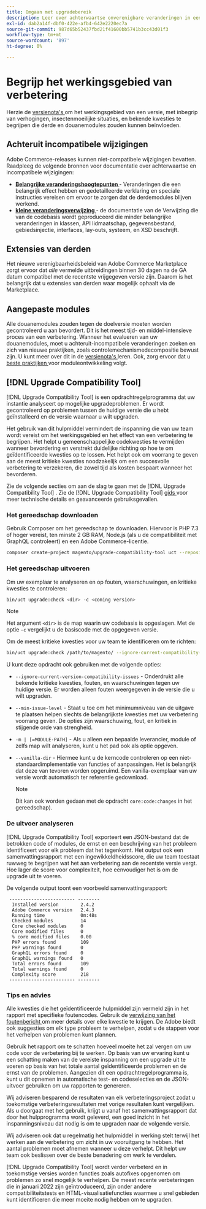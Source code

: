 ```yaml
---
title: Omgaan met upgradebereik
description: Leer over achterwaartse onverenigbare veranderingen in een versie die de douanemodules van Adobe Commerce of derdeuitbreidingen zou kunnen beïnvloeden.
exl-id: dab2a14f-dbf0-422e-afb4-642e2220ec7a
source-git-commit: 987d65b52437fbd21f41600bb5741b3cc43d01f3
workflow-type: tm+mt
source-wordcount: '897'
ht-degree: 0%

---
```


# Begrijp het werkingsgebied van verbetering

Herzie de [ versienota&#39;s ](https://experienceleague.adobe.com/en/docs/commerce-operations/release/notes/overview) om het werkingsgebied van een versie, met inbegrip van verhogingen, insectenmoeilijke situaties, en bekende kwesties te begrijpen die derde en douanemodules zouden kunnen beïnvloeden.

## Achteruit incompatibele wijzigingen

Adobe Commerce-releases kunnen niet-compatibele wijzigingen bevatten. Raadpleeg de volgende bronnen voor documentatie over achterwaartse en incompatibele wijzigingen:

- **[Belangrijke veranderingshoogtepunten ](https://developer.adobe.com/commerce/php/development/backward-incompatible-changes/highlights/)** - Veranderingen die een belangrijk effect hebben en gedetailleerde verklaring en speciale instructies vereisen om ervoor te zorgen dat de derdemodules blijven werkend.
- **[kleine veranderingsverwijzing ](https://developer.adobe.com/commerce/php/development/backward-incompatible-changes/reference/)** - de documentatie van de Verwijzing die van de codebasis wordt geproduceerd die minder belangrijke veranderingen in klassen, API lidmaatschap, gegevensbestand, gebiedsinjectie, interfaces, lay-outs, systeem, en XSD beschrijft.

## Extensies van derden

Het nieuwe verenigbaarheidsbeleid van Adobe Commerce Marketplace zorgt ervoor dat _alle_ vermelde uitbreidingen binnen 30 dagen na de GA datum compatibel met de recentste vrijgegeven versie zijn. Daarom is het belangrijk dat u extensies van derden waar mogelijk ophaalt via de Marketplace.

## Aangepaste modules

Alle douanemodules zouden tegen de doelversie moeten worden gecontroleerd u aan bevordert. Dit is het meest tijd- en middel-intensieve proces van een verbetering. Wanneer het evalueren van uw douanemodules, moet u achteruit-incompatibele veranderingen zoeken en zich van nieuwe praktijken, zoals controlemechanismedecompositie bewust zijn. U kunt meer over dit in de [ versienota&#39;s ](https://experienceleague.adobe.com/en/docs/commerce-operations/release/notes/overview) leren. Ook, zorg ervoor dat u [ beste praktijken ](https://developer.adobe.com/commerce/php/best-practices/extensions/) voor moduleontwikkeling volgt.

## [!DNL Upgrade Compatibility Tool]

[!DNL Upgrade Compatibility Tool] is een opdrachtregelprogramma dat uw instantie analyseert op mogelijke upgradeproblemen. Er wordt gecontroleerd op problemen tussen de huidige versie die u hebt geïnstalleerd en de versie waarnaar u wilt upgraden.

Het gebruik van dit hulpmiddel vermindert de inspanning die van uw team wordt vereist om het werkingsgebied en het effect van een verbetering te begrijpen. Het helpt u gemeenschappelijke codekwesties te vermijden wanneer bevordering en verstrekt duidelijke richting op hoe te om geïdentificeerde kwesties op te lossen. Het helpt ook om voorrang te geven aan de meest kritieke kwesties noodzakelijk om een succesvolle verbetering te verzekeren, die zowel tijd als kosten bespaart wanneer het bevorderen.

Zie de volgende secties om aan de slag te gaan met de [!DNL Upgrade Compatibility Tool] . Zie de [!DNL Upgrade Compatibility Tool] [ gids ](../upgrade-compatibility-tool/overview.md) voor meer technische details en geavanceerde gebruiksgevallen.

### Het gereedschap downloaden

Gebruik Composer om het gereedschap te downloaden. Hiervoor is PHP 7.3 of hoger vereist, ten minste 2 GB RAM, Node.js (als u de compatibiliteit met GraphQL controleert) en een Adobe Commerce-licentie.

```bash
composer create-project magento/upgrade-compatibility-tool uct --repository https://repo.magento.com
```

### Het gereedschap uitvoeren

Om uw exemplaar te analyseren en op fouten, waarschuwingen, en kritieke kwesties te controleren:

```bash
bin/uct upgrade:check <dir> -c <coming version> 
```

>[!NOTE]
>
> Het argument `<dir>` is de map waarin uw codebasis is opgeslagen. Met de optie `-c` vergelijkt u de basiscode met de opgegeven versie.

Om de meest kritieke kwesties voor uw team te identificeren om te richten:

```bash
bin/uct upgrade:check /path/to/magento/ --ignore-current-compatibility-issues –min-issue-level critical --vanilla-dir /path/to/vanilla/code/ /path/to/magento/app/code/Vendor/
```

U kunt deze opdracht ook gebruiken met de volgende opties:

- `--ignore-current-version-compatibility-issues` - Onderdrukt alle bekende kritieke kwesties, fouten, en waarschuwingen tegen uw huidige versie. Er worden alleen fouten weergegeven in de versie die u wilt upgraden.

- `--min-issue-level` - Staat u toe om het minimumniveau van de uitgave te plaatsen helpen slechts de belangrijkste kwesties met uw verbetering voorrang geven. De opties zijn waarschuwing, fout, en kritiek in stijgende orde van strengheid.

- `-m | [=MODULE-PATH]` - Als u alleen een bepaalde leverancier, module of zelfs map wilt analyseren, kunt u het pad ook als optie opgeven.

- `--vanilla-dir` - Hiermee kunt u de kerncode controleren op een niet-standaardimplementatie van functies of aanpassingen. Het is belangrijk dat deze van tevoren worden opgeruimd. Een vanilla-exemplaar van uw versie wordt automatisch ter referentie gedownload.

  >[!NOTE]
  >
  > Dit kan ook worden gedaan met de opdracht `core:code:changes` in het gereedschap).

### De uitvoer analyseren

[!DNL Upgrade Compatibility Tool] exporteert een JSON-bestand dat de betrokken code of modules, de ernst en een beschrijving van het probleem identificeert voor elk probleem dat het tegenkomt. Het output ook een samenvattingsrapport met een ingewikkeldheidsscore, die uw team toestaat ruwweg te begrijpen wat het aan verbetering aan de recentste versie vergt. Hoe lager de score voor complexiteit, hoe eenvoudiger het is om de upgrade uit te voeren.

De volgende output toont een voorbeeld samenvattingsrapport:

```console
 ------------------------ --------
  Installed version        2.4.2
  Adobe Commerce version   2.4.3
  Running time             0m:48s
  Checked modules          14
  Core checked modules     0
  Core modified files      0
  % core modified files    0.00
  PHP errors found         109
  PHP warnings found       0
  GraphQL errors found     0
  GraphQL warnings found   0
  Total errors found       109
  Total warnings found     0
  Complexity score         218
 ------------------------ --------
```

### Tips en advies

Alle kwesties die het geïdentificeerde hulpmiddel zijn vermeld zijn in het rapport met specifieke foutencodes. Gebruik de [ verwijzing van het foutenbericht ](../upgrade-compatibility-tool/error-messages.md) om meer details over elke kwestie te krijgen. De Adobe biedt ook suggesties om elk type probleem te verhelpen, zodat u de stappen voor het verhelpen van problemen kunt plannen.

Gebruik het rapport om te schatten hoeveel moeite het zal vergen om uw code voor de verbetering bij te werken. Op basis van uw ervaring kunt u een schatting maken van de vereiste inspanning om een upgrade uit te voeren op basis van het totale aantal geïdentificeerde problemen en de ernst van de problemen. Aangezien dit een opdrachtregelprogramma is, kunt u dit opnemen in automatische test- en codeselecties en de JSON-uitvoer gebruiken om uw rapporten te genereren.

Wij adviseren besparend de resultaten van elk verbeteringsproject zodat u toekomstige verbeteringsresultaten met vorige resultaten kunt vergelijken. Als u doorgaat met het gebruik, krijgt u vanaf het samenvattingsrapport dat door het hulpprogramma wordt geleverd, een goed inzicht in het inspanningsniveau dat nodig is om te upgraden naar de volgende versie.

Wij adviseren ook dat u regelmatig het hulpmiddel in werking stelt terwijl het werken aan de verbetering om zicht in uw vooruitgang te hebben. Het aantal problemen moet afnemen wanneer u deze verhelpt. Dit helpt uw team ook beslissen over de beste benadering om werk te verdelen.

[!DNL Upgrade Compatibility Tool] wordt verder verbeterd en in toekomstige versies worden functies zoals autofixes opgenomen om problemen zo snel mogelijk te verhelpen. De meest recente verbeteringen die in januari 2022 zijn geïntroduceerd, zijn onder andere compatibiliteitstests en HTML-visualisatiefuncties waarmee u snel gebieden kunt identificeren die meer moeite nodig hebben om te upgraden.
